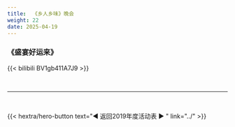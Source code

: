 ```yaml
---
title:  《乡人乡味》晚会
weight: 22
date: 2025-04-19
---
```


### 《盛宴好运来》


{{< bilibili BV1gb411A7J9 >}}


<br>
<hr>
<br>

{{< hextra/hero-button text="◀ 返回2019年度活动表 ▶ " link="../" >}}

